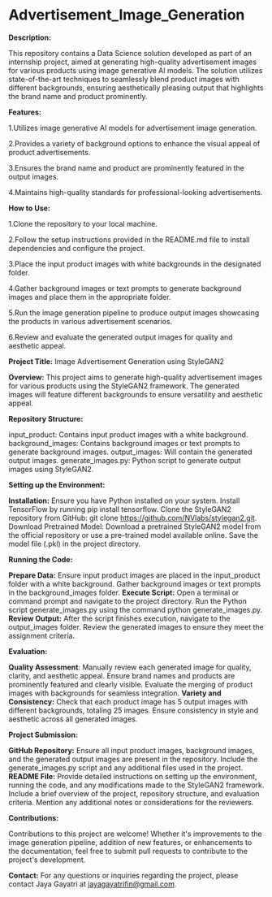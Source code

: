 # Advertisement_Image_Generation
**Description:**

This repository contains a Data Science solution developed as part of an internship project, aimed at generating high-quality advertisement images for various products using image generative AI models. The solution utilizes state-of-the-art techniques to seamlessly blend product images with different backgrounds, ensuring aesthetically pleasing output that highlights the brand name and product prominently.


**Features:**

1.Utilizes image generative AI models for advertisement image generation.

2.Provides a variety of background options to enhance the visual appeal of product advertisements.

3.Ensures the brand name and product are prominently featured in the output images.

4.Maintains high-quality standards for professional-looking advertisements.


**How to Use:**

1.Clone the repository to your local machine.

2.Follow the setup instructions provided in the README.md file to install dependencies and configure the project.

3.Place the input product images with white backgrounds in the designated folder.

4.Gather background images or text prompts to generate background images and place them in the appropriate folder.

5.Run the image generation pipeline to produce output images showcasing the products in various advertisement scenarios.

6.Review and evaluate the generated output images for quality and aesthetic appeal.


**Project Title:**
Image Advertisement Generation using StyleGAN2

**Overview:**
This project aims to generate high-quality advertisement images for various products using the StyleGAN2 framework. The generated images will feature different backgrounds to ensure versatility and aesthetic appeal.

**Repository Structure:**

input_product: Contains input product images with a white background.
background_images: Contains background images or text prompts to generate background images.
output_images: Will contain the generated output images.
generate_images.py: Python script to generate output images using StyleGAN2.

**Setting up the Environment:**

**Installation:**
Ensure you have Python installed on your system.
Install TensorFlow by running pip install tensorflow.
Clone the StyleGAN2 repository from GitHub: git clone https://github.com/NVlabs/stylegan2.git.
Download Pretrained Model:
Download a pretrained StyleGAN2 model from the official repository or use a pre-trained model available online.
Save the model file (.pkl) in the project directory.

**Running the Code:**

**Prepare Data:**
Ensure input product images are placed in the input_product folder with a white background.
Gather background images or text prompts in the background_images folder.
**Execute Script:**
Open a terminal or command prompt and navigate to the project directory.
Run the Python script generate_images.py using the command python generate_images.py.
**Review Output:**
After the script finishes execution, navigate to the output_images folder.
Review the generated images to ensure they meet the assignment criteria.

**Evaluation:**

**Quality Assessment**:
Manually review each generated image for quality, clarity, and aesthetic appeal.
Ensure brand names and products are prominently featured and clearly visible.
Evaluate the merging of product images with backgrounds for seamless integration.
**Variety and Consistency:**
Check that each product image has 5 output images with different backgrounds, totaling 25 images.
Ensure consistency in style and aesthetic across all generated images.

**Project Submission:**

**GitHub Repository:**
Ensure all input product images, background images, and the generated output images are present in the repository.
Include the generate_images.py script and any additional files used in the project.
**README File:**
Provide detailed instructions on setting up the environment, running the code, and any modifications made to the StyleGAN2 framework.
Include a brief overview of the project, repository structure, and evaluation criteria.
Mention any additional notes or considerations for the reviewers.


**Contributions:**

Contributions to this project are welcome! Whether it's improvements to the image generation pipeline, addition of new features, or enhancements to the documentation, feel free to submit pull requests to contribute to the project's development.


**Contact:**
For any questions or inquiries regarding the project, please contact Jaya Gayatri at jayagayatrifin@gmail.com.
